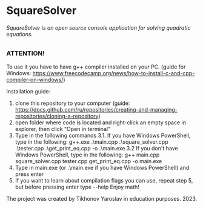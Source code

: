 # SquareSolver
###### SquareSolver is an open source console application for solving quadratic equations.

### ATTENTION! 
To use it you have to have g++ compiler installed on your PC. (guide for Windows: https://www.freecodecamp.org/news/how-to-install-c-and-cpp-compiler-on-windows/)

Installation guide:
1. clone this repository to your computer (guide: https://docs.github.com/ru/repositories/creating-and-managing-repositories/cloning-a-repository)
2. open folder where code is located and right-click an empty space in explorer, then click "Open in terminal"
3. Type in the following commands
  3.1. If you have Windows PowerShell, type in the following: g++.exe .\main.cpp .\square_solver.cpp .\tester.cpp .\get_print_eq.cpp -o .\main.exe
  3.2 If you don't have Windows PowerShell, type in the following: g++ main.cpp square_solver.cpp tester.cpp get_print_eq.cpp -o main.exe
4. Type in main.exe (or .\main.exe if you have Windows PowerShell) and press enter
5. If you want to learn about compilation flags you can use, repeat step 5, but before pressing enter type --help
Enjoy math!

The project was created by Tikhonov Yaroslav in education purposes. 
2023.
